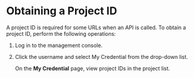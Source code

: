 # Obtaining a Project ID<a name="dws_02_0011"></a>

A project ID is required for some URLs when an API is called. To obtain a project ID, perform the following operations:

1.  Log in to the management console.
2.  Click the username and select My Credential from the drop-down list.

    On the  **My Credential**  page, view project IDs in the project list.


